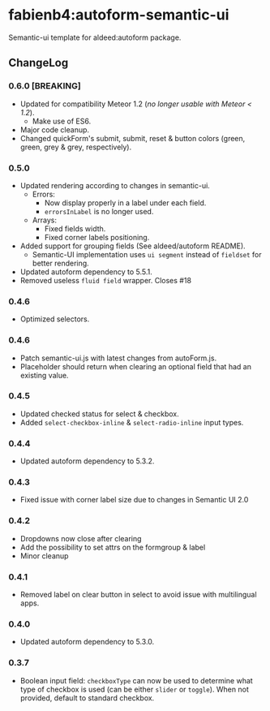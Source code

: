 fabienb4:autoform-semantic-ui
=========================

Semantic-ui template for aldeed:autoform package.

## ChangeLog

### 0.6.0 [BREAKING]

- Updated for compatibility Meteor 1.2 (_no longer usable with Meteor < 1.2_).
  - Make use of ES6.
- Major code cleanup.
- Changed quickForm's submit, submit, reset & button colors (green, green, grey & grey, respectively).

### 0.5.0

- Updated rendering according to changes in semantic-ui.
  - Errors:
    - Now display properly in a label under each field.
    - `errorsInLabel` is no longer used.
  - Arrays:
    - Fixed fields width.
    - Fixed corner labels positioning.
- Added support for grouping fields (See aldeed/autoform README).
  - Semantic-UI implementation uses `ui segment` instead of `fieldset` for better rendering.
- Updated autoform dependency to 5.5.1.
- Removed useless `fluid field` wrapper. Closes #18

### 0.4.6

- Optimized selectors.

### 0.4.6

- Patch semantic-ui.js with latest changes from autoForm.js.
- Placeholder should return when clearing an optional field that had an existing value.

### 0.4.5

- Updated checked status for select & checkbox.
- Added `select-checkbox-inline` & `select-radio-inline` input types.

### 0.4.4

- Updated autoform dependency to 5.3.2.

### 0.4.3

- Fixed issue with corner label size due to changes in Semantic UI 2.0

### 0.4.2

- Dropdowns now close after clearing
- Add the possibility to set attrs on the formgroup & label
- Minor cleanup

### 0.4.1

- Removed label on clear button in select to avoid issue with multilingual apps.

### 0.4.0

- Updated autoform dependency to 5.3.0.

### 0.3.7

- Boolean input field: `checkboxType` can now be used to determine what type of checkbox is used (can be either `slider` or `toggle`). When not provided, default to standard checkbox.
